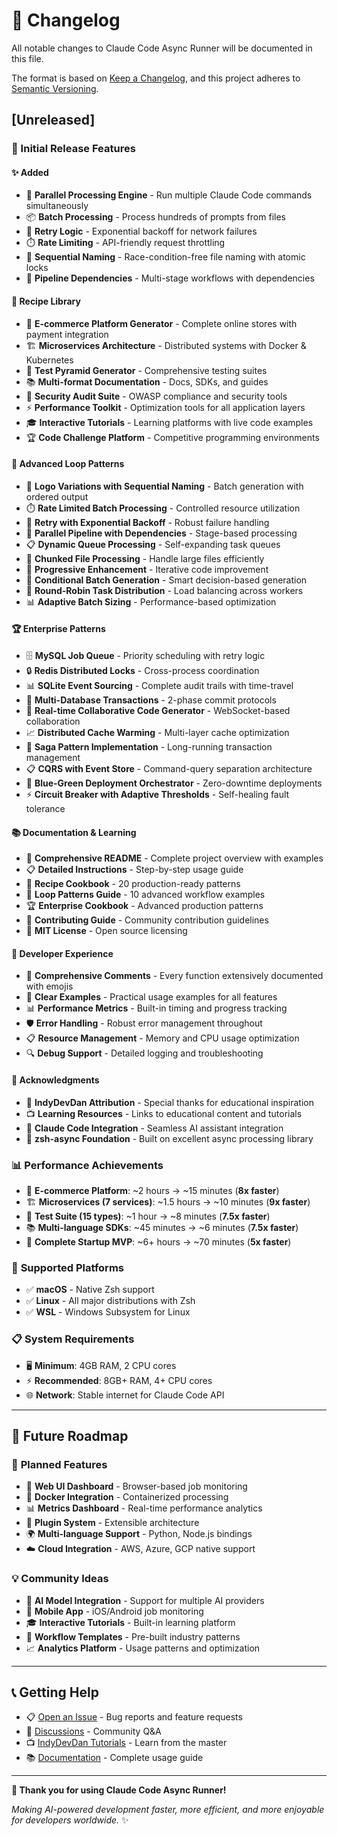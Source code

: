 # 📝 Changelog

All notable changes to Claude Code Async Runner will be documented in this file.

The format is based on [Keep a Changelog](https://keepachangelog.com/en/1.0.0/),
and this project adheres to [Semantic Versioning](https://semver.org/spec/v2.0.0.html).

## [Unreleased]

### 🎉 Initial Release Features

#### ✨ Added
- 🚀 **Parallel Processing Engine** - Run multiple Claude Code commands simultaneously
- 📦 **Batch Processing** - Process hundreds of prompts from files
- 🔄 **Retry Logic** - Exponential backoff for network failures
- ⏱️ **Rate Limiting** - API-friendly request throttling
- 🎯 **Sequential Naming** - Race-condition-free file naming with atomic locks
- 🔗 **Pipeline Dependencies** - Multi-stage workflows with dependencies

#### 🍳 **Recipe Library**
- 🛒 **E-commerce Platform Generator** - Complete online stores with payment integration
- 🏗️ **Microservices Architecture** - Distributed systems with Docker & Kubernetes  
- 🧪 **Test Pyramid Generator** - Comprehensive testing suites
- 📚 **Multi-format Documentation** - Docs, SDKs, and guides
- 🔐 **Security Audit Suite** - OWASP compliance and security tools
- ⚡ **Performance Toolkit** - Optimization tools for all application layers
- 🎓 **Interactive Tutorials** - Learning platforms with live code examples
- 🏆 **Code Challenge Platform** - Competitive programming environments

#### 🔄 **Advanced Loop Patterns**
- 🎨 **Logo Variations with Sequential Naming** - Batch generation with ordered output
- ⏱️ **Rate Limited Batch Processing** - Controlled resource utilization
- 🔄 **Retry with Exponential Backoff** - Robust failure handling
- 🔗 **Parallel Pipeline with Dependencies** - Stage-based processing
- 📋 **Dynamic Queue Processing** - Self-expanding task queues
- 📄 **Chunked File Processing** - Handle large files efficiently
- 🔧 **Progressive Enhancement** - Iterative code improvement
- 🎯 **Conditional Batch Generation** - Smart decision-based generation
- 🔄 **Round-Robin Task Distribution** - Load balancing across workers
- 📊 **Adaptive Batch Sizing** - Performance-based optimization

#### 🏆 **Enterprise Patterns**
- 🗄️ **MySQL Job Queue** - Priority scheduling with retry logic
- 🔒 **Redis Distributed Locks** - Cross-process coordination
- 📊 **SQLite Event Sourcing** - Complete audit trails with time-travel
- 🔄 **Multi-Database Transactions** - 2-phase commit protocols
- 🤝 **Real-time Collaborative Code Generator** - WebSocket-based collaboration
- 📈 **Distributed Cache Warming** - Multi-layer cache optimization
- 🔄 **Saga Pattern Implementation** - Long-running transaction management
- 📋 **CQRS with Event Store** - Command-query separation architecture
- 🔄 **Blue-Green Deployment Orchestrator** - Zero-downtime deployments
- ⚡ **Circuit Breaker with Adaptive Thresholds** - Self-healing fault tolerance

#### 📚 **Documentation & Learning**
- 📖 **Comprehensive README** - Complete project overview with examples
- 📋 **Detailed Instructions** - Step-by-step usage guide
- 🍳 **Recipe Cookbook** - 20 production-ready patterns
- 🔄 **Loop Patterns Guide** - 10 advanced workflow examples
- 🏆 **Enterprise Cookbook** - Advanced production patterns
- 🤝 **Contributing Guide** - Community contribution guidelines
- 📄 **MIT License** - Open source licensing

#### 🔧 **Developer Experience**
- 💬 **Comprehensive Comments** - Every function extensively documented with emojis
- 🎯 **Clear Examples** - Practical usage examples for all features
- 📊 **Performance Metrics** - Built-in timing and progress tracking
- 🛡️ **Error Handling** - Robust error management throughout
- 📋 **Resource Management** - Memory and CPU usage optimization
- 🔍 **Debug Support** - Detailed logging and troubleshooting

#### 🙏 **Acknowledgments**
- 🌟 **IndyDevDan Attribution** - Special thanks for educational inspiration
- 📺 **Learning Resources** - Links to educational content and tutorials
- 🤖 **Claude Code Integration** - Seamless AI assistant integration
- 🐚 **zsh-async Foundation** - Built on excellent async processing library

### 📊 **Performance Achievements**
- 🛒 **E-commerce Platform**: ~2 hours → ~15 minutes (**8x faster**)
- 🏗️ **Microservices (7 services)**: ~1.5 hours → ~10 minutes (**9x faster**)
- 🧪 **Test Suite (15 types)**: ~1 hour → ~8 minutes (**7.5x faster**)
- 📚 **Multi-language SDKs**: ~45 minutes → ~6 minutes (**7.5x faster**)
- 🚀 **Complete Startup MVP**: ~6+ hours → ~70 minutes (**5x faster**)

### 🎯 **Supported Platforms**
- ✅ **macOS** - Native Zsh support
- ✅ **Linux** - All major distributions with Zsh
- ✅ **WSL** - Windows Subsystem for Linux

### 📋 **System Requirements**
- 🖥️ **Minimum**: 4GB RAM, 2 CPU cores
- ⚡ **Recommended**: 8GB+ RAM, 4+ CPU cores
- 🌐 **Network**: Stable internet for Claude Code API

---

## 🚀 **Future Roadmap**

### 🔮 **Planned Features**
- 🎨 **Web UI Dashboard** - Browser-based job monitoring
- 🐳 **Docker Integration** - Containerized processing
- 📊 **Metrics Dashboard** - Real-time performance analytics
- 🔌 **Plugin System** - Extensible architecture
- 🌍 **Multi-language Support** - Python, Node.js bindings
- ☁️ **Cloud Integration** - AWS, Azure, GCP native support

### 💡 **Community Ideas**
- 🤖 **AI Model Integration** - Support for multiple AI providers
- 📱 **Mobile App** - iOS/Android job monitoring
- 🎓 **Interactive Tutorials** - Built-in learning platform
- 🔄 **Workflow Templates** - Pre-built industry patterns
- 📈 **Analytics Platform** - Usage patterns and optimization

---

## 📞 **Getting Help**

- 📋 [Open an Issue](../../issues) - Bug reports and feature requests
- 💬 [Discussions](../../discussions) - Community Q&A
- 📺 [IndyDevDan Tutorials](https://www.youtube.com/c/IndyDevDan) - Learn from the master
- 📚 [Documentation](README.md) - Complete usage guide

---

**🎉 Thank you for using Claude Code Async Runner!**

*Making AI-powered development faster, more efficient, and more enjoyable for developers worldwide.* ✨
